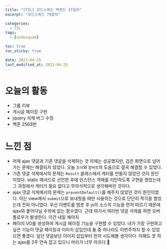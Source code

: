 ```yaml
---
title: "[TIL] 코드스쿼드 백엔드 37일차"
excerpt: "코드스쿼드 79일차"

categories:
  - TIL
tags:
  - [codesquad]

toc: true
toc_sticky: true

date: 2023-04-25
last_modified_at: 2023-04-25
---
```


# 오늘의 활동

- 그룹 리뷰
- 게시글 페이징 구현
- jquery 삭제 버그 수정
- 백준 2563번

# 느낀 점

- 어제 ajax 댓글과 기존 댓글을 삭제하는 것 자체는 성공했지만, 검은 화면으로 넘어가는 문제는 해결되지 않았다. 오늘 `조이`와 `알버트`의 도움으로 결국 해결할 수 있었다.
- 기존 댓글 삭제에서의 문제는 `Result` 클래스에서 게터를 만들지 않았던 것이 원인이었다. static 메서드로 선언한 후에 인스턴스 객체를 리턴하도록 구현을 했었는데 그 과정에서 게터가 필요 없다고 무의식적으로 생각해버린 것이다.
- ajax 댓글 삭제에서의 문제는 `preventDefault()`를 해주지 않았던 것이 원인이었다. 이는 view에서 `submit`으로 보내줬을 때만 사용하는 것으로 단단히 착각을 했었는데 전혀 아니었다. 우선 이벤트를 멈춘 후 js의 소스의 기능을 먼저 따르기 때문에 ajax와 붙어다닐 수밖에 없는 함수였다. 근데 여기서 여러번 댓글 삭제를 하면 오버플로우가 발생한다. 이건 내일 해야지
- 페이지 VO를 생성하여 게시글 페이징 기능을 구현할 수 있었다. 내가 가장 구현하고 싶은 기능이 댓글 페이징과 이미지 삽입인데 둘 중 하나라도 이번주까지 할 수 있었으면 좋겠다. 일단 댓글보단 이미지 삽입부터 먼저 시도해볼 생각이다. 이해도 못 하는 ajax를 2주 연속 잡고 있으니 머리가 너무 아프다 🥲